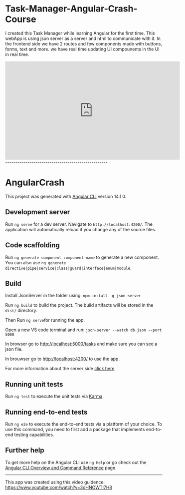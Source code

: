 # Task-Manager-Angular-Crash-Course

I created this Task Manager while learning Angular for the first time. 
This webApp is using json server as a server and html to communicate with it. 
In the frontend side we have 2 routes and few components made with buttons, forms, text and more. 
we have real time updating UI compounents in the UI in real time. 


<iframe width="560" height="315" src="https://www.youtube.com/embed/6iKup8nCGCM" title="YouTube video player" frameborder="0" allow="accelerometer; autoplay; clipboard-write; encrypted-media; gyroscope; picture-in-picture" allowfullscreen></iframe>
---------------------------------------------------

# AngularCrash

This project was generated with [Angular CLI](https://github.com/angular/angular-cli) version 14.1.0.

## Development server

Run `ng serve` for a dev server. Navigate to `http://localhost:4200/`. The application will automatically reload if you change any of the source files.

## Code scaffolding

Run `ng generate component component-name` to generate a new component. You can also use `ng generate directive|pipe|service|class|guard|interface|enum|module`.

## Build

Install JsonServer in the folder using: `npm install -g json-server`

Run `ng build` to build the project. The build artifacts will be stored in the `dist/` directory.

Then Run `ng serve`for running the app. 

Open a new VS code terminal and run: `json-server --watch db.json --port 5000`

In browser go to [http://localhost:5000/tasks](http://localhost:5000/tasks) and make sure you can see a json file. 

In brouwser go to [http://localhost:4200/](http://localhost:4200/) to use the app. 


For more information about the server side [click here](https://www.npmjs.com/package/json-server)

## Running unit tests

Run `ng test` to execute the unit tests via [Karma](https://karma-runner.github.io).

## Running end-to-end tests

Run `ng e2e` to execute the end-to-end tests via a platform of your choice. To use this command, you need to first add a package that implements end-to-end testing capabilities.

## Further help

To get more help on the Angular CLI use `ng help` or go check out the [Angular CLI Overview and Command Reference](https://angular.io/cli) page.

------------------
This app was created using this video guidence:
https://www.youtube.com/watch?v=3dHNOWTI7H8

